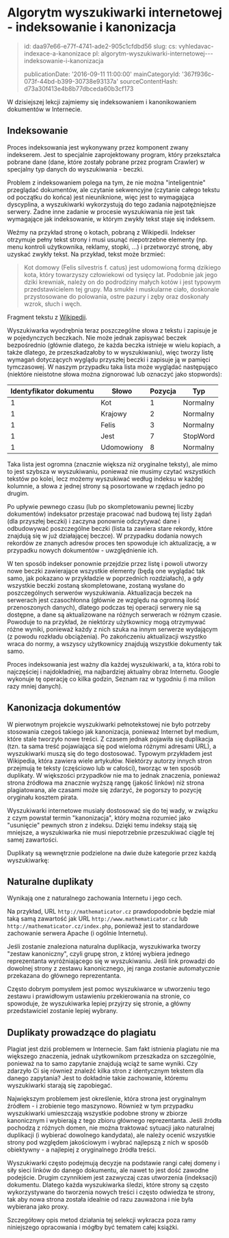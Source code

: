 Algorytm wyszukiwarki internetowej - indeksowanie i kanonizacja
===============================================================

> id: daa97e66-e77f-4741-ade2-905c1cfdbd56
> slug:
> 	cs: vyhledavac-indexace-a-kanonizace
> 	pl: algorytm-wyszukiwarki-internetowej---indeksowanie-i-kanonizacja
> 
> publicationDate: '2016-09-11 11:00:00'
> mainCategoryId: '367f936c-073f-44bd-b399-30738e93137a'
> sourceContentHash: d73a30f413e4b8b77dbceda60b3cf173

W dzisiejszej lekcji zajmiemy się indeksowaniem i kanonikowaniem dokumentów w Internecie.

Indeksowanie
--------

Proces indeksowania jest wykonywany przez komponent zwany indekserem. Jest to specjalnie zaprojektowany program, który przekształca pobrane dane (dane, które zostały pobrane przez program Crawler) w specjalny typ danych do wyszukiwania - beczki.

Problem z indeksowaniem polega na tym, że nie można "inteligentnie" przeglądać dokumentów, ale czytanie sekwencyjne (czytanie całego tekstu od początku do końca) jest nieuniknione, więc jest to wymagająca dyscyplina, a wyszukiwarki wykorzystują do tego zadania najpotężniejsze serwery. Żadne inne zadanie w procesie wyszukiwania nie jest tak wymagające jak indeksowanie, w którym zwykły tekst staje się indeksem.

Weźmy na przykład stronę o kotach, pobraną z Wikipedii. Indekser otrzymuje pełny tekst strony i musi usunąć niepotrzebne elementy (np. menu kontroli użytkownika, reklamy, stopki, ...) i przetworzyć stronę, aby uzyskać zwykły tekst. Na przykład, tekst może brzmieć:

> Kot domowy (Felis silvestris f. catus) jest udomowioną formą dzikiego kota, który towarzyszy człowiekowi od tysięcy lat. Podobnie jak jego dziki krewniak, należy on do podrodziny małych kotów i jest typowym przedstawicielem tej grupy. Ma smukłe i muskularne ciało, doskonale przystosowane do polowania, ostre pazury i zęby oraz doskonały wzrok, słuch i węch.

Fragment tekstu z [Wikipedii](http://cs.wikipedia.org/wiki/Ko%C4%8Dka_dom%C3%A1c%C3%AD).

Wyszukiwarka wyodrębnia teraz poszczególne słowa z tekstu i zapisuje je w pojedynczych beczkach. Nie może jednak zapisywać beczek bezpośrednio (głównie dlatego, że każda beczka istnieje w wielu kopiach, a także dlatego, że przeszkadzałoby to w wyszukiwaniu), więc tworzy listę wymagań dotyczących wyglądu przyszłej beczki i zapisuje ją w pamięci tymczasowej. W naszym przypadku taka lista może wyglądać następująco (niektóre nieistotne słowa można zignorować lub oznaczyć jako stopwords):

| Identyfikator dokumentu | Słowo | Pozycja | Typ |
|--------------|-------|--------|-----------|
| 1 | Kot | 1 | Normalny |
| 1 | Krajowy | 2 | Normalny |
| 1 | Felis | 3 | Normalny |
| 1 | Jest | 7 | StopWord |
| 1 | Udomowiony | 8 | Normalny |

Taka lista jest ogromna (znacznie większa niż oryginalne teksty), ale mimo to jest szybsza w wyszukiwaniu, ponieważ nie musimy czytać wszystkich tekstów po kolei, lecz możemy wyszukiwać według indeksu w każdej kolumnie, a słowa z jednej strony są posortowane w rzędach jedno po drugim.

Po upływie pewnego czasu (lub po skompletowaniu pewnej liczby dokumentów) indeksator przestaje pracować nad budową tej listy żądań (dla przyszłej beczki) i zaczyna ponownie odczytywać dane i odbudowywać poszczególne beczki (lista ta zawiera stare rekordy, które znajdują się w już działającej beczce). W przypadku dodania nowych rekordów ze znanych adresów proces ten spowoduje ich aktualizację, a w przypadku nowych dokumentów - uwzględnienie ich.

W ten sposób indekser ponownie przejdzie przez listę i powoli utworzy nowe beczki zawierające wszystkie elementy (będą one wyglądać tak samo, jak pokazano w przykładzie w poprzednich rozdziałach), a gdy wszystkie beczki zostaną skompletowane, zostaną wysłane do poszczególnych serwerów wyszukiwania. Aktualizacja beczek na serwerach jest czasochłonna (głównie ze względu na ogromną ilość przenoszonych danych), dlatego podczas tej operacji serwery nie są dostępne, a dane są aktualizowane na różnych serwerach w różnym czasie. Powoduje to na przykład, że niektórzy użytkownicy mogą otrzymywać różne wyniki, ponieważ każdy z nich szuka na innym serwerze wydającym (z powodu rozkładu obciążenia). Po zakończeniu aktualizacji wszystko wraca do normy, a wszyscy użytkownicy znajdują wszystkie dokumenty tak samo.

Proces indeksowania jest ważny dla każdej wyszukiwarki, a ta, która robi to najczęściej i najdokładniej, ma najbardziej aktualny obraz Internetu. Google wykonuje tę operację co kilka godzin, Seznam raz w tygodniu (i ma milion razy mniej danych).

Kanonizacja dokumentów
--------------------

W pierwotnym projekcie wyszukiwarki pełnotekstowej nie było potrzeby stosowania czegoś takiego jak kanonizacja, ponieważ Internet był medium, które stale tworzyło nowe treści. Z czasem jednak pojawiła się duplikacja (tzn. ta sama treść pojawiająca się pod wieloma różnymi adresami URL), a wyszukiwarki muszą się do tego dostosować. Typowym przykładem jest Wikipedia, która zawiera wiele artykułów. Niektórzy autorzy innych stron przejmują te teksty (częściowo lub w całości), tworząc w ten sposób duplikaty. W większości przypadków nie ma to jednak znaczenia, ponieważ strona źródłowa ma znacznie wyższą rangę (jakość linków) niż strona plagiatowana, ale czasami może się zdarzyć, że pogorszy to pozycję oryginału kosztem pirata.

Wyszukiwarki internetowe musiały dostosować się do tej wady, w związku z czym powstał termin "kanonizacja", który można rozumieć jako "usunięcie" pewnych stron z indeksu. Dzięki temu indeksy stają się mniejsze, a wyszukiwarka nie musi niepotrzebnie przeszukiwać ciągle tej samej zawartości.

Duplikaty są wewnętrznie podzielone na dwie duże kategorie przez każdą wyszukiwarkę:

Naturalne duplikaty
-------------------

Wynikają one z naturalnego zachowania Internetu i jego cech.

Na przykład, URL `http://mathematicator.cz` prawdopodobnie będzie miał taką samą zawartość jak URL `http://www.mathematicator.cz` lub `http://mathematicator.cz/index.php`, ponieważ jest to standardowe zachowanie serwera Apache (i ogólnie Internetu).

Jeśli zostanie znaleziona naturalna duplikacja, wyszukiwarka tworzy "zestaw kanoniczny", czyli grupę stron, z której wybiera jednego reprezentanta wyróżniającego się w wyszukiwaniu. Jeśli link prowadzi do dowolnej strony z zestawu kanonicznego, jej ranga zostanie automatycznie przekazana do głównego reprezentanta.

Często dobrym pomysłem jest pomoc wyszukiwarce w utworzeniu tego zestawu i prawidłowym ustawieniu przekierowania na stronie, co spowoduje, że wyszukiwarka lepiej przyjrzy się stronie, a główny przedstawiciel zostanie lepiej wybrany.

Duplikaty prowadzące do plagiatu
----------------------------

Plagiat jest dziś problemem w Internecie. Sam fakt istnienia plagiatu nie ma większego znaczenia, jednak użytkownikom przeszkadza on szczególnie, ponieważ na to samo zapytanie znajdują wciąż te same wyniki. Czy zdarzyło Ci się również znaleźć kilka stron z identycznym tekstem dla danego zapytania? Jest to dokładnie takie zachowanie, któremu wyszukiwarki starają się zapobiegać.

Największym problemem jest określenie, która strona jest oryginalnym źródłem - i zrobienie tego maszynowo. Również w tym przypadku wyszukiwarki umieszczają wszystkie podobne strony w zbiorze kanonicznym i wybierają z tego zbioru głównego reprezentanta. Jeśli źródła pochodzą z różnych domen, nie można traktować sytuacji jako naturalnej duplikacji (i wybierać dowolnego kandydata), ale należy ocenić wszystkie strony pod względem jakościowym i wybrać najlepszą z nich w sposób obiektywny - a najlepiej z oryginalnego źródła treści.

Wyszukiwarki często podejmują decyzje na podstawie rangi całej domeny i siły sieci linków do danego dokumentu, ale nawet to jest dość zawodne podejście. Drugim czynnikiem jest zazwyczaj czas utworzenia (indeksacji) dokumentu. Dlatego każda wyszukiwarka śledzi, które strony są często wykorzystywane do tworzenia nowych treści i często odwiedza te strony, tak aby nowa strona została idealnie od razu zauważona i nie była wybierana jako proxy.

Szczegółowy opis metod działania tej selekcji wykracza poza ramy niniejszego opracowania i mógłby być tematem całej książki.
